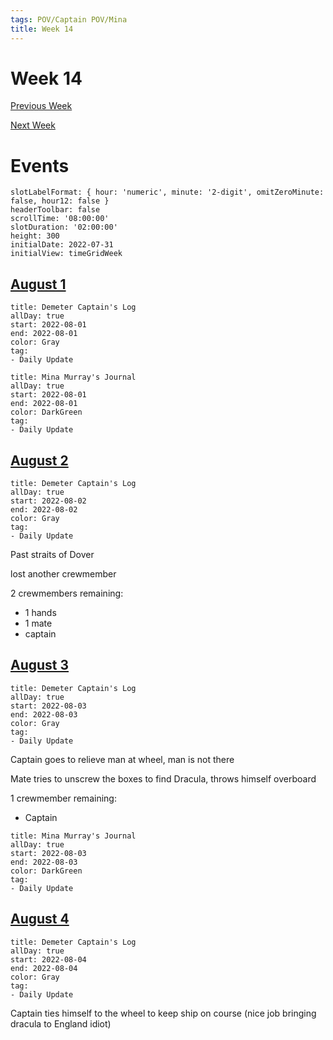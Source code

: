 ```yaml
---
tags: POV/Captain POV/Mina 
title: Week 14
---
```


# Week 14

[Previous Week](2022-W31)

[Next Week](2022-W33)

# Events

```itinerary
slotLabelFormat: { hour: 'numeric', minute: '2-digit', omitZeroMinute: false, hour12: false }
headerToolbar: false
scrollTime: '08:00:00'
slotDuration: '02:00:00'
height: 300
initialDate: 2022-07-31
initialView: timeGridWeek
```

## [August 1](2022-08-01.md)

```itinerary-event
title: Demeter Captain's Log
allDay: true
start: 2022-08-01
end: 2022-08-01
color: Gray
tag:
- Daily Update
```

```itinerary-event
title: Mina Murray's Journal
allDay: true
start: 2022-08-01
end: 2022-08-01
color: DarkGreen
tag:
- Daily Update
```

## [August 2](2022-08-02.md)

```itinerary-event
title: Demeter Captain's Log
allDay: true
start: 2022-08-02
end: 2022-08-02
color: Gray
tag:
- Daily Update
```

Past straits of Dover

lost another crewmember

2 crewmembers remaining:

- 1 hands
- 1 mate
- captain

## [August 3](2022-08-03.md)

```itinerary-event
title: Demeter Captain's Log
allDay: true
start: 2022-08-03
end: 2022-08-03
color: Gray
tag:
- Daily Update
```

Captain goes to relieve man at wheel, man is not there

Mate tries to unscrew the boxes to find Dracula, throws himself overboard

1 crewmember remaining:

- Captain

```itinerary-event
title: Mina Murray's Journal
allDay: true
start: 2022-08-03
end: 2022-08-03
color: DarkGreen
tag:
- Daily Update
```

## [August 4](2022-08-04.md)

```itinerary-event
title: Demeter Captain's Log
allDay: true
start: 2022-08-04
end: 2022-08-04
color: Gray
tag:
- Daily Update
```

Captain ties himself to the wheel to keep ship on course (nice job bringing dracula to England idiot)
